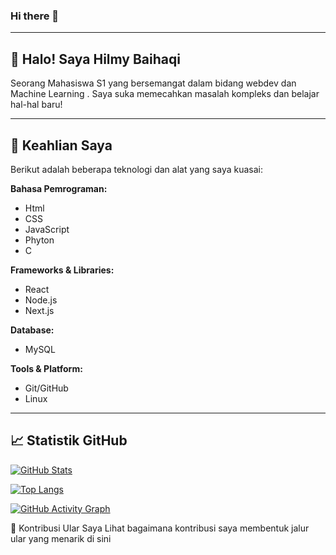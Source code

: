 ### Hi there 👋

---

## 👋 Halo! Saya Hilmy Baihaqi

Seorang Mahasiswa S1 yang bersemangat dalam bidang webdev dan Machine Learning . Saya suka memecahkan masalah kompleks dan belajar hal-hal baru!

---

## 🚀 Keahlian Saya

Berikut adalah beberapa teknologi dan alat yang saya kuasai:

**Bahasa Pemrograman:**
* Html
* CSS
* JavaScript
* Phyton
* C

**Frameworks & Libraries:**
* React
* Node.js
* Next.js




**Database:**
* MySQL

**Tools & Platform:**
* Git/GitHub
* Linux

---

## 📈 Statistik GitHub

[![GitHub Stats](https://github-readme-stats.vercel.app/api?username=hilmybaihaqii&show_icons=true&theme=dark)](https://github.com/anuraghazra/github-readme-stats)

[![Top Langs](https://github-readme-stats.vercel.app/api/top-langs/?username=hilmybaihaqii&layout=compact&theme=dark)](https://github.com/anuraghazra/github-readme-stats)

[![GitHub Activity Graph](https://github-readme-activity-graph.vercel.app/graph?username=hilmybaihaqii&theme=dark)](https://github.com/YOUR_USERNAME)

🐍 Kontribusi Ular Saya
Lihat bagaimana kontribusi saya membentuk jalur ular yang menarik di sini
